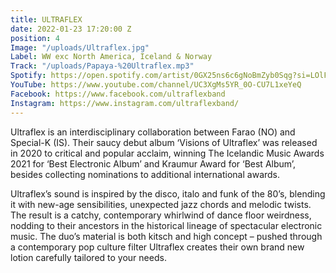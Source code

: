 ```yaml
---
title: ULTRAFLEX
date: 2022-01-23 17:20:00 Z
position: 4
Image: "/uploads/Ultraflex.jpg"
Label: WW exc North America, Iceland & Norway
Track: "/uploads/Papaya-%20Ultraflex.mp3"
Spotify: https://open.spotify.com/artist/0GX25ns6c6gNoBmZyb0Sqg?si=LOlFbNoJRqaGurvlSU5EBw
YouTube: https://www.youtube.com/channel/UC3XgMs5YR_0O-CU7L1xeYeQ
Facebook: https://www.facebook.com/ultraflexband
Instagram: https://www.instagram.com/ultraflexband/
---
```


Ultraflex is an interdisciplinary collaboration between Farao (NO) and Special-K (IS). Their saucy debut album ‘Visions of Ultraflex’ was released in 2020 to critical and popular acclaim, winning The Icelandic Music Awards 2021 for ‘Best Electronic Album’ and Kraumur Award for ‘Best Album’, besides collecting nominations to additional international awards.

Ultraflex’s sound is inspired by the disco, italo and funk of the 80’s, blending it with new-age sensibilities, unexpected jazz chords and melodic twists. The result is a catchy, contemporary whirlwind of dance floor weirdness, nodding to their ancestors in the historical lineage of spectacular electronic music. The duo’s material is both kitsch and high concept – pushed through a contemporary pop culture filter Ultraflex creates their own brand new lotion carefully tailored to your needs.
